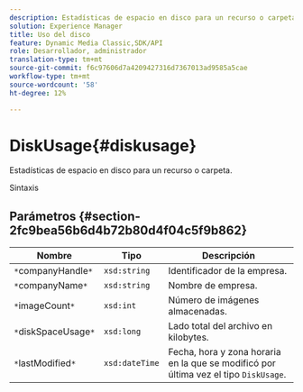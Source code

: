 ```yaml
---
description: Estadísticas de espacio en disco para un recurso o carpeta.
solution: Experience Manager
title: Uso del disco
feature: Dynamic Media Classic,SDK/API
role: Desarrollador, administrador
translation-type: tm+mt
source-git-commit: f6c97606d7a4209427316d7367013ad9585a5cae
workflow-type: tm+mt
source-wordcount: '58'
ht-degree: 12%

---
```



# DiskUsage{#diskusage}

Estadísticas de espacio en disco para un recurso o carpeta.

Sintaxis

## Parámetros {#section-2fc9bea56b6d4b72b80d4f04c5f9b862}

| Nombre | Tipo | Descripción |
|---|---|---|
| `*`companyHandle`*` | `xsd:string` | Identificador de la empresa. |
| `*`companyName`*` | `xsd:string` | Nombre de empresa. |
| `*`imageCount`*` | `xsd:int` | Número de imágenes almacenadas. |
| `*`diskSpaceUsage`*` | `xsd:long` | Lado total del archivo en kilobytes. |
| `*`lastModified`*` | `xsd:dateTime` | Fecha, hora y zona horaria en la que se modificó por última vez el tipo `DiskUsage`. |


